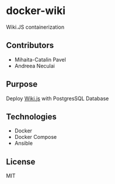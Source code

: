 # docker-wiki
Wiki.JS containerization

## Contributors
 - Mihaita-Catalin Pavel
 - Andreea Neculai

## Purpose

Deploy [Wiki.js](https://github.com/Requarks/wiki) with PostgresSQL Database

## Technologies
- Docker
- Docker Compose
- Ansible

## License
MIT
